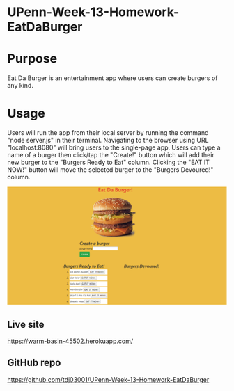 # UPenn-Week-13-Homework-EatDaBurger

# Purpose

Eat Da Burger is an entertainment app where users can create burgers of any kind.

# Usage

Users will run the app from their local server by running the command "node server.js" in their terminal. Navigating to the browser using URL "localhost:8080" will bring users to the single-page app. Users can type a name of a burger then click/tap the "Create!" button which will add their new burger to the "Burgers Ready to Eat" column. Clicking the "EAT IT NOW!" button will move the selected burger to the "Burgers Devoured!" column.

![Screenshot of the app](public/assets/img/EatDaBurgerScreenshot.png)

## Live site
https://warm-basin-45502.herokuapp.com/

## GitHub repo
https://github.com/tdj03001/UPenn-Week-13-Homework-EatDaBurger
